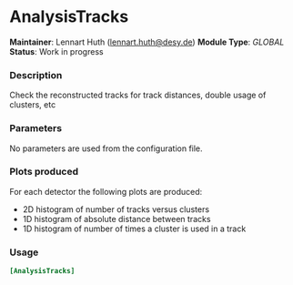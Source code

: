# AnalysisTracks
**Maintainer**: Lennart Huth (lennart.huth@desy.de)
**Module Type**: *GLOBAL*  
**Status**: Work in progress

### Description
Check the reconstructed tracks for track distances, double usage of clusters, etc

### Parameters
No parameters are used from the configuration file.

### Plots produced
For each detector the following plots are produced:

* 2D histogram of number of tracks versus clusters
* 1D histogram of absolute distance between tracks
* 1D histogram of number of times a cluster is used in a track

### Usage
```toml
[AnalysisTracks]

```

